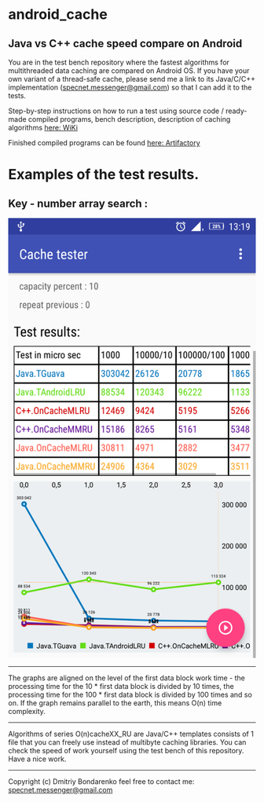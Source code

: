 # android_cache
## Java vs C++ cache speed compare on Android

You are in the test bench repository where the fastest algorithms for multithreaded data caching are compared on Android OS. If you have your own variant of a thread-safe cache, please send me a link to its Java/C/C++ implementation (specnet.messenger@gmail.com) so that I can add it to the tests.

Step-by-step instructions on how to run a test using source code / ready-made compiled programs, bench description, description of caching algorithms [here: WiKi](https://github.com/DimaBond174/android_cache/wiki)

Finished compiled programs can be found [here: Artifactory](https://drive.google.com/open?id=1g0Rbjj443OxrTP09AxhMZJIEPhjg6usX)

# Examples of the test results.

## Key - number array search :

![device-2019-05-07-132003](device-2019-05-07-132003.png)



---

The graphs are aligned on the level of the first data block work time - the processing time for the 10 * first data block  is divided by 10 times, the processing time for the 100 * first data block is divided by 100 times and so on. If the graph remains parallel to the earth, this means O(n) time complexity.

---

Algorithms of series O(n)cacheXX_RU are Java/C++ templates consists of 1 file that you can freely use instead of multibyte caching libraries. You can check the speed of work yourself using the test bench of this repository. Have a nice work.

---
  Copyright (c) Dmitriy Bondarenko
  feel free to contact me: specnet.messenger@gmail.com


